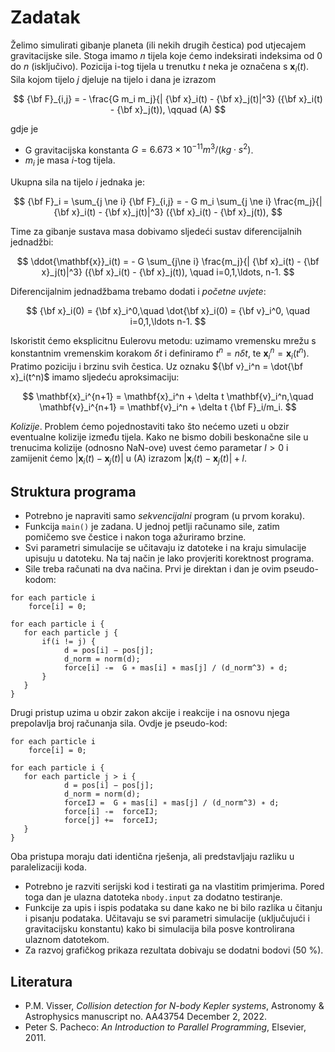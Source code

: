 #  Zadatak

Želimo simulirati gibanje planeta (ili nekih drugih čestica) pod utjecajem gravitacijske 
sile. Stoga imamo $n$ tijela 
koje ćemo indeksirati indeksima od 0 do $n$ (isključivo). 
Pozicija i-tog tijela u trenutku $t$ neka je označena s $\mathbf{x}_i(t)$. 
Sila kojom tijelo $j$ djeluje na tijelo i dana je izrazom

$$ 
{\bf F}_{i,j} = - \frac{G m_i m_j}{| {\bf x}_i(t) - {\bf x}_j(t)|^3}  ({\bf x}_i(t) - {\bf x}_j(t)), 
\qquad (A) 
$$ 
 
gdje je 

- G gravitacijska konstanta $G = 6.673 \times 10^{−11}  m^3/(kg \cdot s^2)$.
- $m_i$ je masa $i$-tog tijela.

Ukupna sila na tijelo $i$ jednaka je:

$$ 
{\bf F}_i = \sum_{j \ne i} {\bf F}_{i,j} 
   = - G m_i \sum_{j \ne i} \frac{m_j}{|{\bf x}_i(t) - {\bf x}_j(t)|^3}  ({\bf x}_i(t) - {\bf x}_j(t)), 
$$ 

Time za gibanje sustava masa dobivamo sljedeći sustav diferencijalnih jednadžbi:

$$ 
\ddot{\mathbf{x}}_i(t) =  - G \sum_{j\ne i}
    \frac{m_j}{| {\bf x}_i(t) - {\bf x}_j(t)|^3}  ({\bf x}_i(t) - {\bf x}_j(t)), \quad i=0,1,\ldots, n-1.
$$

Diferencijalnim jednadžbama trebamo dodati i *početne uvjete*:

$$  
{\bf x}_i(0) = {\bf x}_i^0,\quad \dot{\bf x}_i(0) = {\bf v}_i^0, \quad i=0,1,\ldots n-1.
$$
   

Iskoristit ćemo eksplicitnu Eulerovu metodu: uzimamo vremensku mrežu s konstantnim vremenskim 
korakom $\delta t$ i definiramo $t^n = n \delta t$, te $\mathbf{x}_i^n = \mathbf{x}_i(t^n)$. 
Pratimo poziciju i brzinu svih čestica. Uz oznaku ${\bf v}_i^n = \dot{\bf x}_i(t^n)$ imamo
sljedeću aproksimaciju:

$$  
\mathbf{x}_i^{n+1} = \mathbf{x}_i^n + \delta t \mathbf{v}_i^n,\quad
    \mathbf{v}_i^{n+1} = \mathbf{v}_i^n + \delta t {\bf F}_i/m_i.
$$


*Kolizije*. Problem ćemo pojednostaviti tako što nećemo uzeti u obzir eventualne kolizije između 
tijela. Kako ne bismo dobili  beskonačne sile u trenucima kolizije (odnosno NaN-ove) uvest ćemo 
parametar $l >0$ i zamijenit ćemo $|\mathbf{x}_i(t) - \mathbf{x}_j(t)|$ u (A)  izrazom 
$| \mathbf{x}_i(t) - \mathbf{x}_j(t) | + l$. 

## Struktura programa 

- Potrebno je napraviti samo *sekvencijalni* program (u prvom koraku). 
- Funkcija `main()` je zadana. U jednoj petlji računamo sile, zatim pomičemo sve čestice i
nakon toga ažuriramo brzine. 
- Svi parametri simulacije se učitavaju iz datoteke i na kraju simulacije upisuju u datoteku. Na taj način
je lako provjeriti korektnost programa. 
- Sile treba računati na dva načina. Prvi je direktan i dan je ovim pseudo-kodom:

```
for each particle i
    force[i] = 0;

for each particle i {
   for each particle j {
       if(i != j) {
            d = pos[i] − pos[j];
			d_norm = norm(d);
            force[i] -=  G ∗ mas[i] ∗ mas[j] / (d_norm^3) ∗ d;
       }
   }
}
```

Drugi pristup uzima u obzir zakon akcije i reakcije i na osnovu njega prepolavlja broj računanja sila.
Ovdje je pseudo-kod:

```
for each particle i
    force[i] = 0;

for each particle i {
   for each particle j > i {
            d = pos[i] − pos[j];
			d_norm = norm(d);
			forceIJ =  G ∗ mas[i] ∗ mas[j] / (d_norm^3) ∗ d;
            force[i] -=  forceIJ;
            force[j] +=  forceIJ;
   }
}
```

Oba pristupa moraju dati identična rješenja, ali predstavljaju razliku u paralelizaciji koda.


- Potrebno je razviti serijski kod i testirati ga na vlastitim primjerima. Pored toga dan je 
ulazna datoteka `nbody.input` za dodatno testiranje. 
- Funkcije za upis i ispis podataka su dane kako ne bi bilo razlika u čitanju i pisanju 
podataka. Učitavaju se svi parametri simulacije (uključujući i gravitacijsku konstantu) kako bi
simulacija bila posve kontrolirana ulaznom datotekom.
- Za razvoj grafičkog prikaza rezultata dobivaju se dodatni bodovi (50 %). 


## Literatura

- P.M. Visser, _Collision detection for N-body Kepler systems_, Astronomy & Astrophysics manuscript no. AA43754
December 2, 2022.
- Peter S. Pacheco:  _An Introduction to Parallel Programming_, Elsevier, 2011. 
